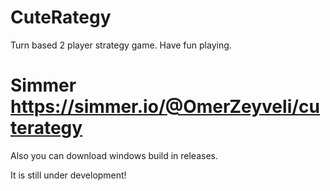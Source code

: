 # CuteRategy
 Turn based 2 player strategy game. Have fun playing.

# Simmer https://simmer.io/@OmerZeyveli/cuterategy
 Also you can download windows build in releases.

 It is still under development!
